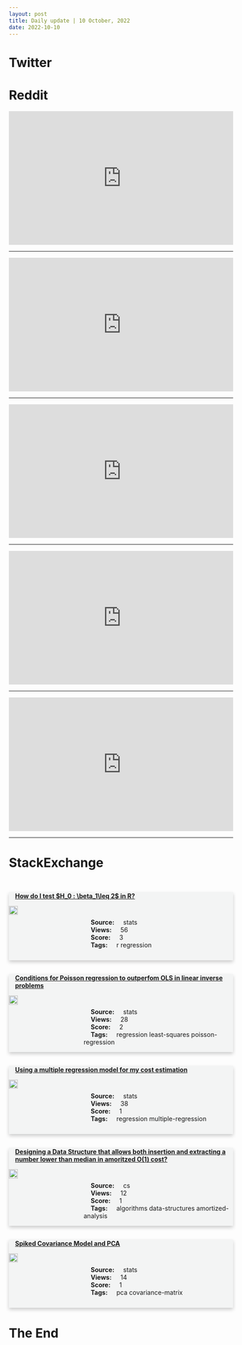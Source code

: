 ```yaml
---
layout: post
title: Daily update | 10 October, 2022
date: 2022-10-10
---
```


<script async src="https://platform.twitter.com/widgets.js" charset="utf-8"></script>


<script src='https://storage.ko-fi.com/cdn/scripts/overlay-widget.js'></script>
<script>
  kofiWidgetOverlay.draw('themldojo', {
    'type': 'floating-chat',
    'floating-chat.donateButton.text': 'Support me',
    'floating-chat.donateButton.background-color': '#f45d22',
    'floating-chat.donateButton.text-color': '#fff'
  });
</script>

# Twitter 

<blockquote class="twitter-tweet"><a href="https://twitter.com/hate5six/status/1579117491561074688"></a></blockquote>

<blockquote class="twitter-tweet"><a href="https://twitter.com/PTIofficial/status/1579204867461349376"></a></blockquote>

<blockquote class="twitter-tweet"><a href="https://twitter.com/itsafiz/status/1579105362141011968"></a></blockquote>

<blockquote class="twitter-tweet"><a href="https://twitter.com/gib_hurst/status/1579109488199540736"></a></blockquote>

<blockquote class="twitter-tweet"><a href="https://twitter.com/akshay_pachaar/status/1579050640327684096"></a></blockquote>

<blockquote class="twitter-tweet"><a href="https://twitter.com/karpathy/status/1579172502747893761"></a></blockquote>

<blockquote class="twitter-tweet"><a href="https://twitter.com/ylecun/status/1579138435398279170"></a></blockquote>

<blockquote class="twitter-tweet"><a href="https://twitter.com/ylecun/status/1579190047911575553"></a></blockquote>

<blockquote class="twitter-tweet"><a href="https://twitter.com/karpathy/status/1579156548408201216"></a></blockquote>

<blockquote class="twitter-tweet"><a href="https://twitter.com/ylecun/status/1579122389623136256"></a></blockquote>

# Reddit 

<iframe id="reddit-embed" src="https://www.redditmedia.com/r/MachineLearning/comments/xzfmk8/r_hyperbolic_deep_reinforcement_learning_they?ref_source=embed&amp;ref=share&amp;embed=true" sandbox="allow-scripts allow-same-origin allow-popups" style="border: none;" height="300" width="100%" scrolling="yes"></iframe>
<hr style="width:100%;text-align:left;margin-left:0">
<iframe id="reddit-embed" src="https://www.redditmedia.com/r/datascience/comments/xzol73/any_recommendations_for_companies_with_admirable?ref_source=embed&amp;ref=share&amp;embed=true" sandbox="allow-scripts allow-same-origin allow-popups" style="border: none;" height="300" width="100%" scrolling="yes"></iframe>
<hr style="width:100%;text-align:left;margin-left:0">
<iframe id="reddit-embed" src="https://www.redditmedia.com/r/MachineLearning/comments/xzmixq/d_does_reinforcement_learning_have_practical?ref_source=embed&amp;ref=share&amp;embed=true" sandbox="allow-scripts allow-same-origin allow-popups" style="border: none;" height="300" width="100%" scrolling="yes"></iframe>
<hr style="width:100%;text-align:left;margin-left:0">
<iframe id="reddit-embed" src="https://www.redditmedia.com/r/dataengineering/comments/xzmuxs/tutorial_deploying_multiple_python_lambda?ref_source=embed&amp;ref=share&amp;embed=true" sandbox="allow-scripts allow-same-origin allow-popups" style="border: none;" height="300" width="100%" scrolling="yes"></iframe>
<hr style="width:100%;text-align:left;margin-left:0">
<iframe id="reddit-embed" src="https://www.redditmedia.com/r/dataengineering/comments/xzw46d/how_i_got_a_data_engineering_position_in_less?ref_source=embed&amp;ref=share&amp;embed=true" sandbox="allow-scripts allow-same-origin allow-popups" style="border: none;" height="300" width="100%" scrolling="yes"></iframe>
<hr style="width:100%;text-align:left;margin-left:0">

<style>
.card {
box-shadow: 0 4px 8px 0 rgba(0,0,0,0.2);
transition: 0.3s;
width: 100%;
background-color: #F3F4F4;
}
p{
    margin-left:  3em;
    padding-top: 1em;
}
.part2{
    display: grid;
    grid-template-columns: 1fr 3fr;
}
h4{
    margin: 1em;
}

.card:hover {
box-shadow: 0 8px 16px 0 rgba(0,0,0,0.2);
}
b {
padding: 2px 16px;
}
</style>
  
# StackExchange 


  <br>
  <div class="card">
  <h4><a href='https://stats.stackexchange.com/questions/591642/how-do-i-test-h-0-beta-1-leq-2-in-r'>How do I test $H_0 : \beta_1\leq 2$ in R?</a></h4> 
  <div class="part2">
      <img src="https://cdn.sstatic.net/Sites/stats/Img/apple-touch-icon@2.png?v=344f57aa10cc" alt="Img missing!" style="width:40%">
      <p><b>Source:</b> stats<br><b>Views:</b> 56<br><b>Score:</b> 3<br><b>Tags:</b> <span class="badge badge-dark">r</span> <span class="badge badge-dark">regression</span></p> 
  </div>
  </div>
      
  <br>
  <div class="card">
  <h4><a href='https://stats.stackexchange.com/questions/591695/conditions-for-poisson-regression-to-outperfom-ols-in-linear-inverse-problems'>Conditions for Poisson regression to outperfom OLS in linear inverse problems</a></h4> 
  <div class="part2">
      <img src="https://cdn.sstatic.net/Sites/stats/Img/apple-touch-icon@2.png?v=344f57aa10cc" alt="Img missing!" style="width:40%">
      <p><b>Source:</b> stats<br><b>Views:</b> 28<br><b>Score:</b> 2<br><b>Tags:</b> <span class="badge badge-dark">regression</span> <span class="badge badge-dark">least-squares</span> <span class="badge badge-dark">poisson-regression</span></p> 
  </div>
  </div>
      
  <br>
  <div class="card">
  <h4><a href='https://stats.stackexchange.com/questions/591657/using-a-multiple-regression-model-for-my-cost-estimation'>Using a multiple regression model for my cost estimation</a></h4> 
  <div class="part2">
      <img src="https://cdn.sstatic.net/Sites/stats/Img/apple-touch-icon@2.png?v=344f57aa10cc" alt="Img missing!" style="width:40%">
      <p><b>Source:</b> stats<br><b>Views:</b> 38<br><b>Score:</b> 1<br><b>Tags:</b> <span class="badge badge-dark">regression</span> <span class="badge badge-dark">multiple-regression</span></p> 
  </div>
  </div>
      
  <br>
  <div class="card">
  <h4><a href='https://cs.stackexchange.com/questions/154593/designing-a-data-structure-that-allows-both-insertion-and-extracting-a-number-lo'>Designing a Data Structure that allows both insertion and extracting a number lower than median in amoritzed O(1) cost?</a></h4> 
  <div class="part2">
      <img src="https://cdn.sstatic.net/Sites/cs/Img/apple-touch-icon@2.png?v=324a3e0c2b03" alt="Img missing!" style="width:40%">
      <p><b>Source:</b> cs<br><b>Views:</b> 12<br><b>Score:</b> 1<br><b>Tags:</b> <span class="badge badge-dark">algorithms</span> <span class="badge badge-dark">data-structures</span> <span class="badge badge-dark">amortized-analysis</span></p> 
  </div>
  </div>
      
  <br>
  <div class="card">
  <h4><a href='https://stats.stackexchange.com/questions/591641/spiked-covariance-model-and-pca'>Spiked Covariance Model and PCA</a></h4> 
  <div class="part2">
      <img src="https://cdn.sstatic.net/Sites/stats/Img/apple-touch-icon@2.png?v=344f57aa10cc" alt="Img missing!" style="width:40%">
      <p><b>Source:</b> stats<br><b>Views:</b> 14<br><b>Score:</b> 1<br><b>Tags:</b> <span class="badge badge-dark">pca</span> <span class="badge badge-dark">covariance-matrix</span></p> 
  </div>
  </div>
      
# The End